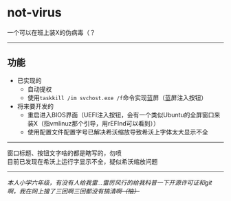 # not-virus
一个可以在班上装X的伪病毒（？  
***
## 功能
* 已实现的
    * 自动提权
    * 使用`taskkill /im svchost.exe /f`命令实现蓝屏（蓝屏注入按钮）
* 将来要开发的
    * 重启进入BIOS界面（UEFI注入按钮，会有一个类似Ubuntu的全屏窗口来装X（指vmlinuz那个引导，用rEFInd可以看到））
    * 使用配置文件配置字号已解决希沃缩放导致希沃上字体太大显示不全
***
窗口标题、按钮文字啥的都是瞎写的，勿喷  
目前已发现在希沃上运行字显示不全，疑似希沃缩放问题
***
*本人小学六年级，有没有人给我雷...雷厉风行的给我科普一下开源许可证和git啊，我在网上搜了三回啊三回都没有搞清啊*~~*（恼）*~~